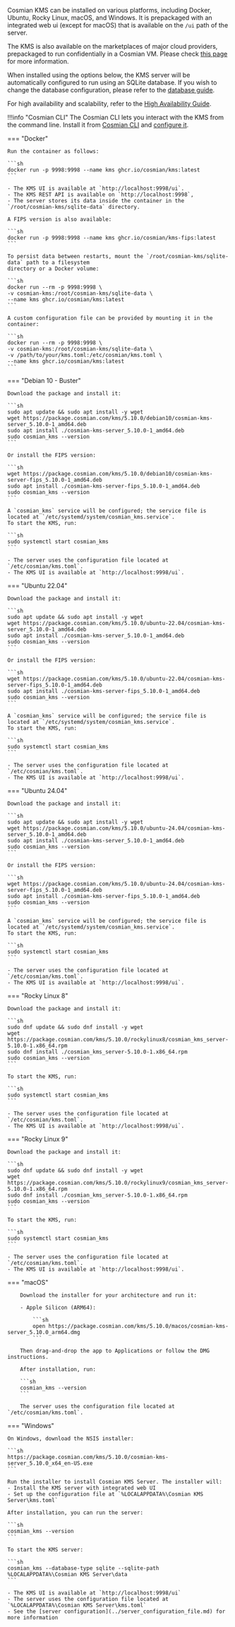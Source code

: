 Cosmian KMS can be installed on various platforms, including Docker, Ubuntu, Rocky Linux, macOS, and Windows.
It is prepackaged with an integrated web ui (except for macOS) that is available on the `/ui` path of the server.

The KMS is also available on the marketplaces of major cloud providers, prepackaged to run confidentially in a Cosmian VM.
Please check [this page](./marketplace_guide.md) for more information.

When installed using the options below, the KMS server will be automatically configured to run
using an SQLite database.
If you wish to change the database configuration, please refer to the [database guide](../database.md).

For high availability and scalability, refer to the [High Availability Guide](./high_availability_mode.md).

!!!info "Cosmian CLI"
    The Cosmian CLI lets you interact with the KMS from the command line.
    Install it from [Cosmian CLI](https://package.cosmian.com/cli/)
    and [configure it](../../cosmian_cli/index.md).

=== "Docker"

    Run the container as follows:

    ```sh
    docker run -p 9998:9998 --name kms ghcr.io/cosmian/kms:latest
    ```

    - The KMS UI is available at `http://localhost:9998/ui`.
    - The KMS REST API is available on `http://localhost:9998`,
    - The server stores its data inside the container in the `/root/cosmian-kms/sqlite-data` directory.

    A FIPS version is also available:

    ```sh
    docker run -p 9998:9998 --name kms ghcr.io/cosmian/kms-fips:latest
    ```

    To persist data between restarts, mount the `/root/cosmian-kms/sqlite-data` path to a filesystem
    directory or a Docker volume:

    ```sh
    docker run --rm -p 9998:9998 \
    -v cosmian-kms:/root/cosmian-kms/sqlite-data \
    --name kms ghcr.io/cosmian/kms:latest
    ```

    A custom configuration file can be provided by mounting it in the container:

    ```sh
    docker run --rm -p 9998:9998 \
    -v cosmian-kms:/root/cosmian-kms/sqlite-data \
    -v /path/to/your/kms.toml:/etc/cosmian/kms.toml \
    --name kms ghcr.io/cosmian/kms:latest
    ```

=== "Debian 10 - Buster"

    Download the package and install it:

    ```sh
    sudo apt update && sudo apt install -y wget
    wget https://package.cosmian.com/kms/5.10.0/debian10/cosmian-kms-server_5.10.0-1_amd64.deb
    sudo apt install ./cosmian-kms-server_5.10.0-1_amd64.deb
    sudo cosmian_kms --version
    ```

    Or install the FIPS version:

    ```sh
    wget https://package.cosmian.com/kms/5.10.0/debian10/cosmian-kms-server-fips_5.10.0-1_amd64.deb
    sudo apt install ./cosmian-kms-server-fips_5.10.0-1_amd64.deb
    sudo cosmian_kms --version
    ```

    A `cosmian_kms` service will be configured; the service file is located at `/etc/systemd/system/cosmian_kms.service`.
    To start the KMS, run:

    ```sh
    sudo systemctl start cosmian_kms
    ```

    - The server uses the configuration file located at `/etc/cosmian/kms.toml`.
    - The KMS UI is available at `http://localhost:9998/ui`.

=== "Ubuntu 22.04"

    Download the package and install it:

    ```sh
    sudo apt update && sudo apt install -y wget
    wget https://package.cosmian.com/kms/5.10.0/ubuntu-22.04/cosmian-kms-server_5.10.0-1_amd64.deb
    sudo apt install ./cosmian-kms-server_5.10.0-1_amd64.deb
    sudo cosmian_kms --version
    ```

    Or install the FIPS version:

    ```sh
    wget https://package.cosmian.com/kms/5.10.0/ubuntu-22.04/cosmian-kms-server-fips_5.10.0-1_amd64.deb
    sudo apt install ./cosmian-kms-server-fips_5.10.0-1_amd64.deb
    sudo cosmian_kms --version
    ```

    A `cosmian_kms` service will be configured; the service file is located at `/etc/systemd/system/cosmian_kms.service`.
    To start the KMS, run:

    ```sh
    sudo systemctl start cosmian_kms
    ```

    - The server uses the configuration file located at `/etc/cosmian/kms.toml`.
    - The KMS UI is available at `http://localhost:9998/ui`.

=== "Ubuntu 24.04"

    Download the package and install it:

    ```sh
    sudo apt update && sudo apt install -y wget
    wget https://package.cosmian.com/kms/5.10.0/ubuntu-24.04/cosmian-kms-server_5.10.0-1_amd64.deb
    sudo apt install ./cosmian-kms-server_5.10.0-1_amd64.deb
    sudo cosmian_kms --version
    ```

    Or install the FIPS version:

    ```sh
    wget https://package.cosmian.com/kms/5.10.0/ubuntu-24.04/cosmian-kms-server-fips_5.10.0-1_amd64.deb
    sudo apt install ./cosmian-kms-server-fips_5.10.0-1_amd64.deb
    sudo cosmian_kms --version
    ```

    A `cosmian_kms` service will be configured; the service file is located at `/etc/systemd/system/cosmian_kms.service`.
    To start the KMS, run:

    ```sh
    sudo systemctl start cosmian_kms
    ```

    - The server uses the configuration file located at `/etc/cosmian/kms.toml`.
    - The KMS UI is available at `http://localhost:9998/ui`.

=== "Rocky Linux 8"

    Download the package and install it:

    ```sh
    sudo dnf update && sudo dnf install -y wget
    wget https://package.cosmian.com/kms/5.10.0/rockylinux8/cosmian_kms_server-5.10.0-1.x86_64.rpm
    sudo dnf install ./cosmian_kms_server-5.10.0-1.x86_64.rpm
    sudo cosmian_kms --version
    ```

    To start the KMS, run:

    ```sh
    sudo systemctl start cosmian_kms
    ```

    - The server uses the configuration file located at `/etc/cosmian/kms.toml`.
    - The KMS UI is available at `http://localhost:9998/ui`.

=== "Rocky Linux 9"

    Download the package and install it:

    ```sh
    sudo dnf update && sudo dnf install -y wget
    wget https://package.cosmian.com/kms/5.10.0/rockylinux9/cosmian_kms_server-5.10.0-1.x86_64.rpm
    sudo dnf install ./cosmian_kms_server-5.10.0-1.x86_64.rpm
    sudo cosmian_kms --version
    ```

    To start the KMS, run:

    ```sh
    sudo systemctl start cosmian_kms
    ```

    - The server uses the configuration file located at `/etc/cosmian/kms.toml`.
    - The KMS UI is available at `http://localhost:9998/ui`.

=== "macOS"

        Download the installer for your architecture and run it:

        - Apple Silicon (ARM64):

            ```sh
            open https://package.cosmian.com/kms/5.10.0/macos/cosmian-kms-server_5.10.0_arm64.dmg
            ```

        Then drag-and-drop the app to Applications or follow the DMG instructions.

        After installation, run:

        ```sh
        cosmian_kms --version
        ```

        The server uses the configuration file located at `/etc/cosmian/kms.toml`.

=== "Windows"

    On Windows, download the NSIS installer:

    ```sh
    https://package.cosmian.com/kms/5.10.0/cosmian-kms-server_5.10.0_x64_en-US.exe
    ```

    Run the installer to install Cosmian KMS Server. The installer will:
    - Install the KMS server with integrated web UI
    - Set up the configuration file at `%LOCALAPPDATA%\Cosmian KMS Server\kms.toml`

    After installation, you can run the server:

    ```sh
    cosmian_kms --version
    ```

    To start the KMS server:

    ```sh
    cosmian_kms --database-type sqlite --sqlite-path %LOCALAPPDATA%\Cosmian KMS Server\data
    ```

    - The KMS UI is available at `http://localhost:9998/ui`
    - The server uses the configuration file located at `%LOCALAPPDATA%\Cosmian KMS Server\kms.toml`
    - See the [server configuration](../server_configuration_file.md) for more information
